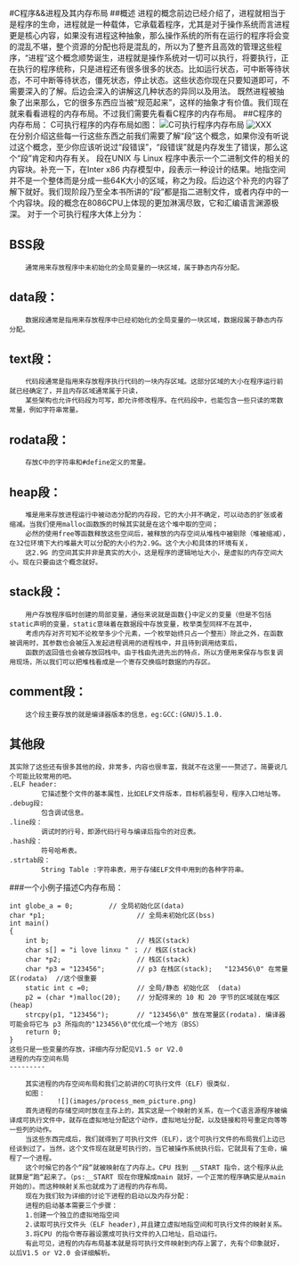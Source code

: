 #C程序&&进程及其内存布局
##概述
进程的概念前边已经介绍了，进程就相当于是程序的生命，进程就是一种载体，它承载着程序，尤其是对于操作系统而言进程更是核心内容，如果没有进程这种抽象，那么操作系统的所有在运行的程序将会变的混乱不堪，整个资源的分配也将是混乱的，所以为了整齐且高效的管理这些程序，“进程”这个概念顺势诞生，进程就是操作系统对一切可以执行，将要执行，正在执行的程序统称，只是进程还有很多很多的状态。比如运行状态，可中断等待状态，不可中断等待状态，僵死状态，停止状态。这些状态你现在只要知道即可，不需要深入的了解。后边会深入的讲解这几种状态的异同以及用法。
    既然进程被抽象了出来那么，它的很多东西应当被“规范起来”，这样的抽象才有价值。我们现在就来看看进程的内存布局。不过我们需要先看看C程序的内存布局。
##C程序的内存布局：
	C可执行程序的内存布局如图：
	![C可执行程序内存布局](http://f.hiphotos.baidu.com/exp/w=480/sign=1ef32aa6a01ea8d38a22750ca70a30cf/50da81cb39dbb6fd7f6f783b0f24ab18972b37f2.jpg)
	![XXX]()		
	在分别介绍这些每一行这些东西之前我们需要了解“段”这个概念，如果你没有听说过这个概念，至少你应该听说过“段错误”，“段错误”就是内存发生了错误，那么这个“段”肯定和内存有关。
	段在UNIX 与 Linux 程序中表示一个二进制文件的相关的内容块。补充一下，在Inter x86 内存模型中，段表示一种设计的结果。地指空间并不是一个整体而是分成一些64K大小的区域，称之为段。后边这个补充的内容了解下就好。我们现阶段乃至全本书所讲的“段”都是指二进制文件，或者内存中的一个内容块。段的概念在8086CPU上体现的更加淋漓尽致，它和汇编语言渊源极深。
	对于一个可执行程序大体上分为：
	

BSS段
----

		通常用来存放程序中未初始化的全局变量的一块区域，属于静态内存分配。
	

data段：
------

		数据段通常是指用来存放程序中已经初始化的全局变量的一块区域，数据段属于静态内存分配。
	

text段：
------

		代码段通常是指用来存放程序执行代码的一块内存区域。这部分区域的大小在程序运行前就已经确定了，并且内存区域通常属于只读，
		某些架构也允许代码段为可写，即允许修改程序。在代码段中，也能包含一些只读的常数常量，例如字符串常量。
	

rodata段：
--------

		存放C中的字符串和#define定义的常量。
	

heap段：
------

		堆是用来存放进程运行中被动态分配的内存段，它的大小并不确定，可以动态的扩张或者缩减。当我们使用malloc函数族的时候其实就是在这个堆中取的空间；
		必然的使用free等函数释放这些空间后，被释放的内存空间从堆栈中被剔除（堆被缩减），在32位环境下大约堆最大可以分配的大小约为2.9G。这个大小和具体的环境有关，
		这2.9G 的空间其实并非是真实的大小，这是程序的逻辑地址大小，是虚拟的内存空间大小。现在只要由这个概念就好。
	

stack段：
-------
	
        用户存放程序临时创建的局部变量，通俗来说就是函数{}中定义的变量（但是不包括static声明的变量，static意味着在数据段中存放变量，枚举类型同样不在其中，
		考虑内存对齐可知不论枚举多少个元素，一个枚举始终只占一个整形）除此之外，在函数被调用时，其参数也会被压入发起进程调用的进程栈中，并且待到调用结束后，
		函数的返回值也会被存放回栈中。由于栈由先进先出的特点，所以方便用来保存与恢复调用现场，所以我们可以把堆栈看成是一个寄存交换临时数据的内存区。
	

comment段：
--------

		这个段主要存放的就是编译器版本的信息，eg:GCC:(GNU)5.1.0.

其他段
---

	
	其实除了这些还有很多其他的段，非常多，内容也很丰富，我就不在这里一一赘述了。简要说几个可能比较常用的吧。
	.ELF header:
			它描述整个文件的基本属性，比如ELF文件版本，目标机器型号，程序入口地址等。
	.debug段:
			包含调试信息。
	.line段：
			调试时的行号，即源代码行号与编译后指令的对应表。
	.hash段：
			符号哈希表。
	.strtab段：
			String Table :字符串表，用于存储ELF文件中用到的各种字符串。
###一个小例子描述C内存布局：
	

```
int globe_a = 0;         // 全局初始化区(data)  
char *p1;                       // 全局未初始化区(bss)  
int main()  
{  
    int b;                      // 栈区(stack)  
    char s[] = "i love linxu " ； // 栈区(stack) 
    char *p2;                   // 栈区(stack)  
    char *p3 = "123456";        // p3 在栈区(stack);   "123456\0" 在常量区(rodata)  //这个很重要
    static int c =0;            // 全局/静态 初始化区  (data)    
    p2 = (char *)malloc(20);    // 分配得来的 10 和 20 字节的区域就在堆区 (heap)  
    strcpy(p1, "123456");       // "123456\0" 放在常量区(rodata). 编译器可能会将它与 p3 所指向的"123456\0"优化成一个地方（BSS）
    return 0;  
}
这些只是一些变量的存放，详细内存分配见V1.5 or V2.0
进程的内存空间布局
---------

	其实进程的内存空间布局和我们之前讲的C可执行文件（ELF）很类似.
	如图：
			![](images/process_mem_picture.png)
	首先进程的存储空间时放在主存上的，其实这是一个映射的关系，在一个C语言源程序被编译成可执行文件中，就存在虚拟地址分配这个动作，虚拟地址分配，以及链接和符号重定向等等一些列的动作。
	当这些东西完成后，我们就得到了可执行文件（ELF），这个可执行文件的布局我们上边已经谈到过了。当然，这个文件现在就是可执行的，当它被操作系统执行后，它就具有了生命，编程了一个进程。
	这个时候它的各个“段“就被映射在了内存上。CPU 找到 __START 指令，这个程序从此就算是“跑“起来了。（ps:__START 现在你理解成main 就好，一个正常的程序确实是从main开始的）。而这种映射关系也就成为了进程的内存布局。
	现在为我们较为详细的讨论下进程的启动以及内存分配：
	进程的启动基本需要三个步骤：
	1.创建一个独立的虚拟地指空间
	2.读取可执行文件头（ELF header),并且建立虚拟地指空间和可执行文件的映射关系。
	3.将CPU 的指令寄存器设置成可执行文件的入口地址，启动运行。
	有此可见，进程的内存布局基本就是将可执行文件映射到内存上罢了，先有个印象就好，以后V1.5 or V2.0 会详细解析。
